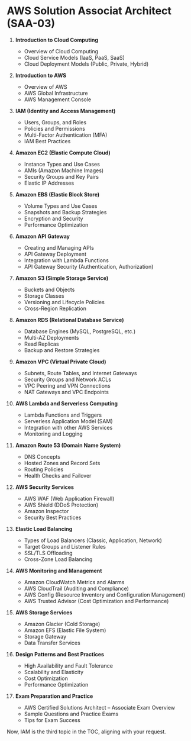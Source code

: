 # AWS Solution Associat Architect (SAA-03)

1. **Introduction to Cloud Computing**
   - Overview of Cloud Computing
   - Cloud Service Models (IaaS, PaaS, SaaS)
   - Cloud Deployment Models (Public, Private, Hybrid)

2. **Introduction to AWS**
   - Overview of AWS
   - AWS Global Infrastructure
   - AWS Management Console

3. **IAM (Identity and Access Management)**
   - Users, Groups, and Roles
   - Policies and Permissions
   - Multi-Factor Authentication (MFA)
   - IAM Best Practices

4. **Amazon EC2 (Elastic Compute Cloud)**
   - Instance Types and Use Cases
   - AMIs (Amazon Machine Images)
   - Security Groups and Key Pairs
   - Elastic IP Addresses

5. **Amazon EBS (Elastic Block Store)**
   - Volume Types and Use Cases
   - Snapshots and Backup Strategies
   - Encryption and Security
   - Performance Optimization

6. **Amazon API Gateway**
   - Creating and Managing APIs
   - API Gateway Deployment
   - Integration with Lambda Functions
   - API Gateway Security (Authentication, Authorization)

7. **Amazon S3 (Simple Storage Service)**
   - Buckets and Objects
   - Storage Classes
   - Versioning and Lifecycle Policies
   - Cross-Region Replication

8. **Amazon RDS (Relational Database Service)**
   - Database Engines (MySQL, PostgreSQL, etc.)
   - Multi-AZ Deployments
   - Read Replicas
   - Backup and Restore Strategies

9. **Amazon VPC (Virtual Private Cloud)**
   - Subnets, Route Tables, and Internet Gateways
   - Security Groups and Network ACLs
   - VPC Peering and VPN Connections
   - NAT Gateways and VPC Endpoints

10. **AWS Lambda and Serverless Computing**
    - Lambda Functions and Triggers
    - Serverless Application Model (SAM)
    - Integration with other AWS Services
    - Monitoring and Logging

11. **Amazon Route 53 (Domain Name System)**
    - DNS Concepts
    - Hosted Zones and Record Sets
    - Routing Policies
    - Health Checks and Failover

12. **AWS Security Services**
    - AWS WAF (Web Application Firewall)
    - AWS Shield (DDoS Protection)
    - Amazon Inspector
    - Security Best Practices

13. **Elastic Load Balancing**
    - Types of Load Balancers (Classic, Application, Network)
    - Target Groups and Listener Rules
    - SSL/TLS Offloading
    - Cross-Zone Load Balancing

14. **AWS Monitoring and Management**
    - Amazon CloudWatch Metrics and Alarms
    - AWS CloudTrail (Auditing and Compliance)
    - AWS Config (Resource Inventory and Configuration Management)
    - AWS Trusted Advisor (Cost Optimization and Performance)

15. **AWS Storage Services**
    - Amazon Glacier (Cold Storage)
    - Amazon EFS (Elastic File System)
    - Storage Gateway
    - Data Transfer Services

16. **Design Patterns and Best Practices**
    - High Availability and Fault Tolerance
    - Scalability and Elasticity
    - Cost Optimization
    - Performance Optimization

17. **Exam Preparation and Practice**
    - AWS Certified Solutions Architect – Associate Exam Overview
    - Sample Questions and Practice Exams
    - Tips for Exam Success

Now, IAM is the third topic in the TOC, aligning with your request.
